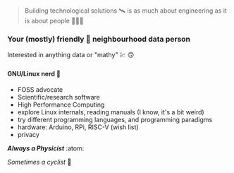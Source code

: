 > Building technological solutions :artificial_satellite: is as much about engineering as it is about people :people_holding_hands:

### Your (mostly) friendly :feet: neighbourhood data person

Interested in anything data or "mathy" :chart: :upside_down_face:

#### GNU/Linux nerd :penguin:

- FOSS advocate
- Scientific/research software
- High Performance Computing
- explore Linux internals, reading manuals (I know, it's a bit weird)
- try different programming languages, and programming paradigms
- hardware: Arduino, RPi, RISC-V (wish list)
- privacy

***Always a Physicist*** :atom:

*Sometimes a cyclist* :bicyclist:
